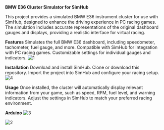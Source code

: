 **BMW E36 Cluster Simulator for SimHub**

This project provides a simulated BMW E36 instrument cluster for use with SimHub, designed to enhance the driving experience in PC racing games. The simulation includes accurate representations of the original dashboard gauges and displays, providing a realistic interface for virtual racing.

**Features**
Simulates the full BMW E36 dashboard, including speedometer, tachometer, fuel gauge, and more.
Compatible with SimHub for integration with PC racing games.
Customizable settings for individual gauges and indicators.
![1](https://github.com/user-attachments/assets/f3216b82-834c-4219-a187-df0f07e6324e)


**Installation**
Download and install SimHub.
Clone or download this repository.
Import the project into SimHub and configure your racing setup.
![4](https://github.com/user-attachments/assets/6c7fa92a-53fc-4a9e-88cd-e14d43d1483e)

**Usage**
Once installed, the cluster will automatically display relevant information from your game, such as speed, RPM, fuel level, and warning indicators. Adjust the settings in SimHub to match your preferred racing environment.

**Arduino**
![3](https://github.com/user-attachments/assets/0ff2d8f2-2367-4966-ab12-e51680745d41)

![2](https://github.com/user-attachments/assets/ef8a1cdd-e6dc-47db-9360-5aae2639658b)
